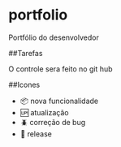 # portfolio

Portfólio do desenvolvedor

##Tarefas

O controle sera feito no git hub

##Icones

- :package: nova funcionalidade
- :up: atualização
- :beetle: correção de bug
- :checkered_flag: release
